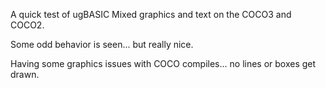 A quick test of ugBASIC Mixed graphics and text on the COCO3 and COCO2.

Some odd behavior is seen... but really nice.

Having some graphics issues with COCO compiles... no lines or boxes get drawn.


